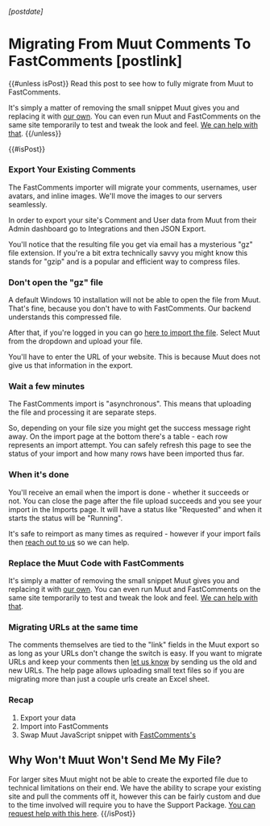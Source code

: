 ###### [postdate]
# Migrating From Muut Comments To FastComments [postlink]

{{#unless isPost}}
Read this post to see how to fully migrate from Muut to FastComments.

It's simply a matter of removing the small snippet Muut gives you and replacing it with <a href="https://fastcomments.com/auth/my-account/get-acct-code" target="_blank">our own</a>.
You can even run Muut and FastComments on the same site temporarily to test and tweak the look and feel. <a href="https://fastcomments.com/auth/my-account/help" target="_blank">We can help with that</a>.
{{/unless}}

{{#isPost}}
### Export Your Existing Comments

The FastComments importer will migrate your comments, usernames, user avatars, and inline images. We'll move the images to our servers seamlessly.

In order to export your site's Comment and User data from Muut from their Admin dashboard go to Integrations and then JSON Export.

You'll notice that the resulting file you get via email has a mysterious "gz" file extension. If you're a bit extra technically savvy you might know this stands for "gzip" and is a popular and efficient way to compress files. 

### Don't open the "gz" file

A default Windows 10 installation will not be able to open the file from Muut. That's fine, because you don't have to with FastComments. Our backend understands this compressed file.

After that, if you're logged in you can go <a href="https://fastcomments.com/auth/my-account/manage-data/import" target="_blank">here to import the file</a>. Select Muut from the dropdown and upload your file.

You'll have to enter the URL of your website. This is because Muut does not give us that information in the export.

### Wait a few minutes

The FastComments import is "asynchronous". This means that uploading the file and processing it are separate steps.

So, depending on your file size you might get the success message right away. On the import page at the bottom there's a table - each row represents an import attempt.
You can safely refresh this page to see the status of your import and how many rows have been imported thus far.

### When it's done

You'll receive an email when the import is done - whether it succeeds or not. You can close the page after the file upload succeeds and you see your import in the Imports page. It will have a status like "Requested" and when it starts the status will be "Running".

It's safe to reimport as many times as required - however if your import fails then <a href="https://fastcomments.com/auth/my-account/help" target="_blank">reach out to us</a> so we can help.

### Replace the Muut Code with FastComments

It's simply a matter of removing the small snippet Muut gives you and replacing it with <a href="https://fastcomments.com/auth/my-account/get-acct-code" target="_blank">our own</a>.
You can even run Muut and FastComments on the same site temporarily to test and tweak the look and feel. <a href="https://fastcomments.com/auth/my-account/help" target="_blank">We can help with that</a>.

### Migrating URLs at the same time

The comments themselves are tied to the "link" fields in the Muut export so as long as your URLs don't change the switch is easy. If you want to migrate URLs and keep your
comments then <a href="https://fastcomments.com/auth/my-account/help" target="_blank">let us know</a> by sending us the old and new URLs. The help page allows uploading small text files so if
you are migrating more than just a couple urls create an Excel sheet.

### Recap

1. Export your data
2. Import into FastComments
3. Swap Muut JavaScript snippet with <a href="https://fastcomments.com/auth/my-account/get-acct-code" target="_blank">FastComments's</a>

## Why Won't Muut Won't Send Me My File?
For larger sites Muut might not be able to create the exported file due to technical limitations on their end. We have the ability to scrape your existing site and pull the comments off it, however this can be
fairly custom and due to the time involved will require you to have the Support Package. <a href="https://fastcomments.com/auth/my-account/help" target="_blank">You can request help with this here</a>.
{{/isPost}}
